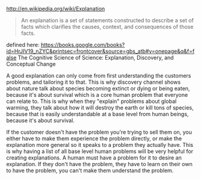 
http://en.wikipedia.org/wiki/Explanation

> An explanation is a set of statements constructed to describe a set of facts which clarifies the causes, context, and consequences of those facts.

defined here: https://books.google.com/books?id=HrJIV19_nZYC&printsec=frontcover&source=gbs_atb#v=onepage&q&f=false The Cognitive Science of Science: Explanation, Discovery, and Conceptual Change

A good explanation can only come from first understanding the customers problems, and tailoring it to that. This is why discovery channel shows about nature talk about species becoming extinct or dying or being eaten, because it's about survival which is a core human problem that everyone can relate to. This is why when they "explain" problems about global warming, they talk about how it will destroy the earth or kill tons of species, because that is easily understandable at a base level from human beings, because it's about survival.

If the customer doesn't have the problem you're trying to sell them on, you either have to make them experience the problem directly, or make the explanation more general so it speaks to a problem they actually have. This is why having a list of all base level human problems will be very helpful for creating explanations. A human must have a problem for it to desire an explanation. If they don't have the problem, they have to learn on their own to have the problem, you can't make them understand the problem.
